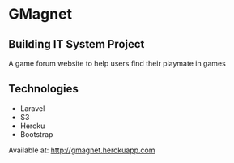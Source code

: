 # GMagnet
## Building IT System Project
A game forum website to help users find their playmate in games

## Technologies
- Laravel
- S3
- Heroku
- Bootstrap

Available at: http://gmagnet.herokuapp.com
